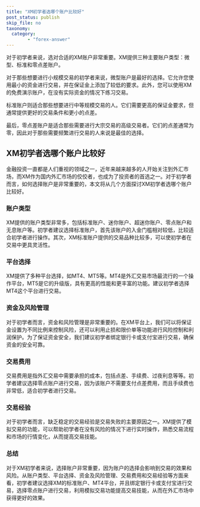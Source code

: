 ```yaml
---
title: "XM初学者选哪个账户比较好"
post_status: publish
skip_file: no
taxonomy:
  category:
        - "forex-answer"
---
```


对于初学者来说，选对合适的XM账户非常重要。XM提供三种主要账户类型：微型、标准和零点差账户。

对于那些想要进行小规模交易的初学者来说，微型账户是最好的选择。它允许您使用最小的资金进行交易，并在保证金上添加了较低的要求。此外，您可以使用XM的免费演示账户，在没有实际资金的情况下练习交易。

标准账户则适合那些想要进行中等规模交易的人。它们需要更高的保证金要求，但通常提供更好的交易条件和更小的点差。

最后，零点差账户是适合那些需要进行大宗交易的高级交易者。它们的点差通常为零，因此对于那些需要频繁进行交易的人来说是最佳的选择。

## XM初学者选哪个账户比较好

金融投资一直都是人们重视的领域之一，近年来越来越多的人开始关注到外汇市场，而XM作为国内外汇市场的佼佼者，也成为了投资者的首选之一。对于初学者而言，如何选择账户是非常重要的，本文将从几个方面探讨XM初学者选哪个账户比较好。

### 账户类型

XM提供的账户类型非常多，包括标准账户、迷你账户、超迷你账户、零点账户和无息账户等。初学者建议选择标准账户，首先该账户的入金门槛相对较低，比较适合初学者进行操作。其次，XM标准账户提供的交易品种比较多，可以使初学者在交易中更具灵活性。

### 平台选择

XM提供了多种平台选择，如MT4、MT5等。MT4是外汇交易市场最流行的一个操作平台，MT5是它的升级版，具有更高的性能和更丰富的功能。建议初学者选择MT4这个平台进行交易。

### 资金及风险管理

对于初学者而言，资金和风险管理是非常重要的。在XM平台上，我们可以将保证金设置为不同比例来控制风险，还可以利用止损和限价单等功能进行风险控制和利润保护。为了保证资金安全，我们建议初学者绑定银行卡或支付宝进行交易，确保资金的安全可靠。

### 交易费用

交易费用是指外汇交易中需要承担的成本，包括点差、手续费、过夜利息等等。初学者建议选择零点账户进行交易，因为该账户不需要支付点差费用，而且手续费也非常低，适合初学者进行交易。

### 交易经验

对于初学者而言，缺乏稳定的交易经验是交易失败的主要原因之一。XM提供了模拟交易的功能，可以帮助初学者在没有风险的情况下进行实时操作，熟悉交易流程和市场的行情变化，从而提高交易技能。

### 总结

对于XM初学者来说，选择账户非常重要，因为账户的选择会影响到交易的效果和风险。从账户类型、平台选择、资金及风险管理、交易费用和交易经验等方面来看，初学者建议选择XM的标准账户、MT4平台，并且绑定银行卡或支付宝进行交易，选择零点账户进行交易，利用模拟交易功能提高交易技能，从而在外汇市场中获得更好的效果。


